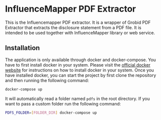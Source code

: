 # InfluenceMapper PDF Extractor

This is the Influencemapper PDF extractor. It is a wrapper of Grobid PDF Extractor that extracts the disclosure statement from a PDF file. It is intended to be used together with InfluenceMapper library or web service.

## Installation
The application is only available through docker and docker-compose. You have to first install docker in your system. Please visit the [official docker website](https://docs.docker.com/get-started/get-docker/) for instructions on how to install docker in your system. Once you have installed docker, you can start the project by first clone the repository and then running the following command:

```bash
docker-compose up
```

It will automatically read a folder named `pdfs` in the root directory. If you want to pass a custom folder run the following command:

```bash
PDFS_FOLDER=[FOLDER_DIR] docker-compose up 
```